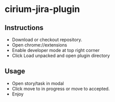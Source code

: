 # cirium-jira-plugin


## Instructions

- Download or checkout repository. 
- Open chrome://extensions
- Enable developer mode at top right corner
- Click Load unpacked and open plugin directory

## Usage
- Open story/task in modal
- Click move to in progress or move to accepted.
- Enjoy
